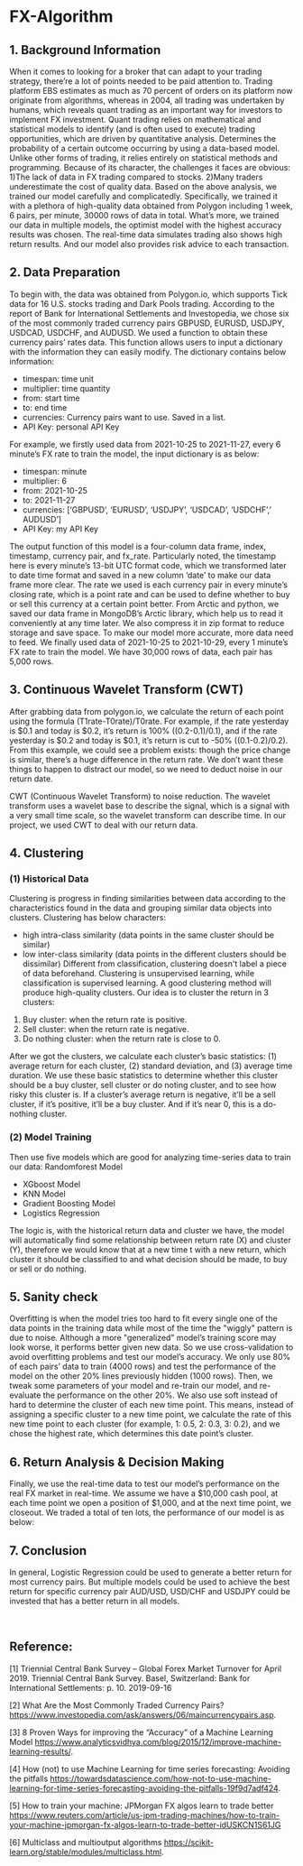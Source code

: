 # FX-Algorithm
## 1.	Background Information
When it comes to looking for a broker that can adapt to your trading strategy, there’re a lot of points needed to be paid attention to. Trading platform EBS estimates as much as 70 percent of orders on its platform now originate from algorithms, whereas in 2004, all trading was undertaken by humans, which reveals quant trading as an important way for investors to implement FX investment.
Quant trading relies on mathematical and statistical models to identify (and is often used to execute) trading opportunities, which are driven by quantitative analysis. Determines the probability of a certain outcome occurring by using a data-based model. Unlike other forms of trading, it relies entirely on statistical methods and programming. Because of its character, the challenges it faces are obvious: 1)The lack of data in FX trading compared to stocks. 2)Many traders underestimate the cost of quality data.
Based on the above analysis, we trained our model carefully and complicatedly. Specifically, we trained it with a plethora of high-quality data obtained from Polygon including 1 week, 6 pairs, per minute, 30000 rows of data in total. What’s more, we trained our data in multiple models, the optimist model with the highest accuracy results was chosen. The real-time data simulates trading also shows high return results. And our model also provides risk advice to each transaction.

## 2.	Data Preparation
To begin with, the data was obtained from Polygon.io, which supports Tick data for 16 U.S. stocks trading and Dark Pools trading. According to the report of Bank for International Settlements and Investopedia, we chose six of the most commonly traded currency pairs GBPUSD, EURUSD, USDJPY, USDCAD, USDCHF, and AUDUSD. We used a function to obtain these currency pairs’ rates data. This function allows users to input a dictionary with the information they can easily modify. The dictionary contains below information:
- timespan: time unit
-	multiplier: time quantity
-	from: start time
-	to: end time
-	currencies: Currency pairs want to use. Saved in a list.
-	API Key: personal API Key

For example, we firstly used data from 2021-10-25 to 2021-11-27, every 6 minute’s FX rate to train the model, the input dictionary is as below:
-	timespan: minute
-	multiplier: 6
-	from: 2021-10-25
-	to: 2021-11-27
-	currencies: [‘GBPUSD’, ‘EURUSD’, ‘USDJPY’, ‘USDCAD’, ‘USDCHF’,’ AUDUSD’] 
-	API Key: my API Key

The output function of this model is a four-column data frame, index, timestamp, currency pair, and fx_rate. Particularly noted, the timestamp here is every minute’s 13-bit UTC format code, which we transformed later to date time format and saved in a new column ‘date’ to make our data frame more clear.
The rate we used is each currency pair in every minute’s closing rate, which is a point rate and can be used to define whether to buy or sell this currency at a certain point better. From Arctic and python, we saved our data frame in MongoDB’s Arctic library, which help us to read it conveniently at any time later. We also compress it in zip format to reduce storage and save space.
To make our model more accurate, more data need to feed. We finally used data of 2021-10-25 to 2021-10-29, every 1 minute’s FX rate to train the model. We have 30,000 rows of data, each pair has 5,000 rows. 

## 3.	 Continuous Wavelet Transform (CWT)
After grabbing data from polygon.io, we calculate the return of each point using the formula (T1rate-T0rate)/T0rate. For example, if the rate yesterday is $0.1 and today is $0.2, it’s return is 100% ((0.2-0.1)/0.1), and if the rate yesterday is $0.2 and today is $0.1, it’s return is cut to -50% ((0.1-0.2)/0.2). 
From this example, we could see a problem exists: though the price change is similar, there’s a huge difference in the return rate. We don’t want these things to happen to distract our model, so we need to deduct noise in our return date. 
 
CWT (Continuous Wavelet Transform) to noise reduction. The wavelet transform uses a wavelet base to describe the signal, which is a signal with a very small time scale, so the wavelet transform can describe time. In our project, we used CWT to deal with our return data.

## 4.	Clustering
### (1) Historical Data
Clustering is progress in finding similarities between data according to the characteristics found in the data and grouping similar data objects into clusters. Clustering has below characters: 
- high intra-class similarity (data points in the same cluster should be similar) 
- low inter-class similarity (data points in the different clusters should be dissimilar) 
Different from classification, clustering doesn't label a piece of data beforehand. Clustering is unsupervised learning, while classification is supervised learning. A good clustering method will produce high-quality clusters. Our idea is to cluster the return in 3 clusters:  
1.	Buy cluster: when the return rate is positive. 
2.	Sell cluster: when the return rate is negative. 
3.	Do nothing cluster: when the return rate is close to 0. 

After we got the clusters, we calculate each cluster’s basic statistics: (1) average return for each cluster, (2) standard deviation, and (3) average time duration. We use these basic statistics to determine whether this cluster should be a buy cluster, sell cluster or do noting cluster, and to see how risky this cluster is. If a cluster’s average return is negative, it’ll be a sell cluster, if it’s positive, it’ll be a buy cluster. And if it’s near 0, this is a do-nothing cluster.
### (2) Model Training
Then use five models which are good for analyzing time-series data to train our data: Randomforest Model
-	XGboost Model
-	KNN Model
-	Gradient Boosting Model
-	Logistics Regression

The logic is, with the historical return data and cluster we have, the model will automatically find some relationship between return rate (X) and cluster (Y), therefore we would know that at a new time t with a new return, which cluster it should be classified to and what decision should be made, to buy or sell or do nothing.

## 5.	Sanity check
Overfitting is when the model tries too hard to fit every single one of the data points in the training data while most of the time the "wiggly" pattern is due to noise. Although a more "generalized" model’s training score may look worse, it performs better given new data.
So we use cross-validation to avoid overfitting problems and test our model’s accuracy. We only use 80% of each pairs’ data to train (4000 rows) and test the performance of the model on the other 20% lines previously hidden (1000 rows). Then, we tweak some parameters of your model and re-train our model, and re-evaluate the performance on the other 20%.
We also use soft instead of hard to determine the cluster of each new time point. This means, instead of assigning a specific cluster to a new time point, we calculate the rate of this new time point to each cluster (for example, 1: 0.5, 2: 0.3, 3: 0.2), and we chose the highest rate, which determines this date point’s cluster.

## 6.	Return Analysis & Decision Making
Finally, we use the real-time data to test our model’s performance on the real FX market in real-time. We assume we have a $10,000 cash pool, at each time point we open a position of $1,000, and at the next time point, we closeout. We traded a total of ten lots, the performance of our model is as below:
####

## 7.	Conclusion
In general, Logistic Regression could be used to generate a better return for most currency pairs. But multiple models could be used to achieve the best return for specific currency pair
AUD/USD, USD/CHF and USDJPY could be invested that has a better return in all models.

 

## Reference:
[1] Triennial Central Bank Survey – Global Forex Market Turnover for April 2019. Triennial Central Bank Survey. Basel, Switzerland: Bank for International Settlements: p. 10. 2019-09-16

[2] What Are the Most Commonly Traded Currency Pairs? 
https://www.investopedia.com/ask/answers/06/maincurrencypairs.asp.

[3] 8 Proven Ways for improving the “Accuracy” of a Machine Learning Model https://www.analyticsvidhya.com/blog/2015/12/improve-machine-learning-results/.

[4] How (not) to use Machine Learning for time series forecasting: Avoiding the pitfalls https://towardsdatascience.com/how-not-to-use-machine-learning-for-time-series-forecasting-avoiding-the-pitfalls-19f9d7adf424.

[5] How to train your machine: JPMorgan FX algos learn to trade better https://www.reuters.com/article/us-jpm-trading-machines/how-to-train-your-machine-jpmorgan-fx-algos-learn-to-trade-better-idUSKCN1S61JG

[6] Multiclass and multioutput algorithms https://scikit-learn.org/stable/modules/multiclass.html.



